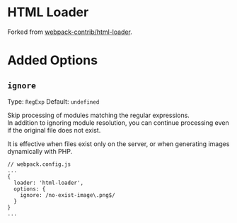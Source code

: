 # HTML Loader
Forked from [webpack-contrib/html-loader](https://github.com/webpack-contrib/html-loader).

# Added Options
## `ignore`
Type: `RegExp` Default: `undefined`

Skip processing of modules matching the regular expressions.  
In addition to ignoring module resolution, you can continue processing even if the original file does not exist.

It is effective when files exist only on the server, or when generating images dynamically with PHP.

```
// webpack.config.js
...
{
  loader: 'html-loader',
  options: {
    ignore: /no-exist-image\.png$/
  }
}
...
```